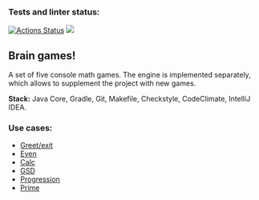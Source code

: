 ### Tests and linter status:
[![Actions Status](https://github.com/rus-yanov/java-project-61/workflows/hexlet-check/badge.svg)](https://github.com/rus-yanov/java-project-61/actions)
<a href="https://codeclimate.com/github/rus-yanov/java-project-60/maintainability"><img src="https://api.codeclimate.com/v1/badges/95967b6176eb38dcf361/maintainability" /></a>

<h2><b> Brain games! </b></h2>
<p> A set of five console math games. The engine is implemented separately, which allows to supplement the project with new games.</p>
<p><b>Stack:</b> Java Core, Gradle, Git, Makefile, Checkstyle, CodeClimate, IntelliJ IDEA.</p>
<h3><b> Use cases:</b></h3> 
<ul>
  <li> <a href="https://asciinema.org/a/536873">Greet/exit</a> </li>
  <li> <a href="https://asciinema.org/a/536875">Even</a> </li>
  <li> <a href="https://asciinema.org/a/536876">Calc</a> </li>
  <li> <a href="https://asciinema.org/a/5noWfUTIjYvDYJygS1d7A7PjJ">GSD</a> </li>
  <li> <a href="https://asciinema.org/a/kbJteF9WFMXRwK7OmNso2r7iJ">Progression</a> </li>
  <li> <a href="https://asciinema.org/a/ifMEH18okLhBHYXN0ihVtU443">Prime</a> </li>
</ul>
